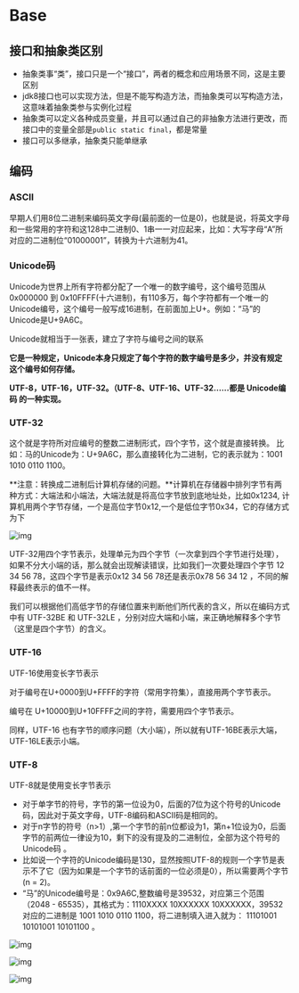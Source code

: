 # Base

## 接口和抽象类区别

- 抽象类事“类”，接口只是一个“接口”，两者的概念和应用场景不同，这是主要区别
- jdk8接口也可以实现方法，但是不能写构造方法，而抽象类可以写构造方法，这意味着抽象类参与实例化过程
- 抽象类可以定义各种成员变量，并且可以通过自己的非抽象方法进行更改，而接口中的变量全部是`public static final`，都是常量
- 接口可以多继承，抽象类只能单继承

## 编码

### ASCII 

早期人们用8位二进制来编码英文字母(最前面的一位是0)，也就是说，将英文字母和一些常用的字符和这128中二进制0、1串一一对应起来，比如：大写字母“A”所对应的二进制位“01000001”，转换为十六进制为41。

### Unicode码

Unicode为世界上所有字符都分配了一个唯一的数字编号，这个编号范围从 0x000000 到 0x10FFFF(十六进制)，有110多万，每个字符都有一个唯一的Unicode编号，这个编号一般写成16进制，在前面加上U+。例如：“马”的Unicode是U+9A6C。

Unicode就相当于一张表，建立了字符与编号之间的联系

**它是一种规定，Unicode本身只规定了每个字符的数字编号是多少，并没有规定这个编号如何存储。**

**UTF-8，UTF-16，UTF-32。（UTF-8、UTF-16、UTF-32……都是 Unicode编码 的一种实现。**

### UTF-32

这个就是字符所对应编号的整数二进制形式，四个字节，这个就是直接转换。 比如：马的Unicode为：U+9A6C，那么直接转化为二进制，它的表示就为：1001 1010 0110 1100。

**注意：转换成二进制后计算机存储的问题。**计算机在存储器中排列字节有两种方式：大端法和小端法，大端法就是将高位字节放到底地址处，比如0x1234, 计算机用两个字节存储，一个是高位字节0x12,一个是低位字节0x34，它的存储方式为下

![img](https://raw.githubusercontent.com/privking/king-note-images/master/img/note/20180901215711147-1627998177-c23a44.png)

UTF-32用四个字节表示，处理单元为四个字节（一次拿到四个字节进行处理），如果不分大小端的话，那么就会出现解读错误，比如我们一次要处理四个字节 12 34 56 78，这四个字节是表示0x12 34 56 78还是表示0x78 56 34 12 ，不同的解释最终表示的值不一样。

我们可以根据他们高低字节的存储位置来判断他们所代表的含义，所以在编码方式中有 UTF-32BE 和 UTF-32LE ，分别对应大端和小端，来正确地解释多个字节（这里是四个字节）的含义。


### UTF-16 

UTF-16使用变长字节表示 

对于编号在U+0000到U+FFFF的字符（常用字符集），直接用两个字节表示。

 编号在 U+10000到U+10FFFF之间的字符，需要用四个字节表示。

同样，UTF-16 也有字节的顺序问题（大小端），所以就有UTF-16BE表示大端，UTF-16LE表示小端。

### **UTF-8** 

UTF-8就是使用变长字节表示

- 对于单字节的符号，字节的第一位设为0，后面的7位为这个符号的Unicode码，因此对于英文字母，UTF-8编码和ASCII码是相同的。
- 对于n字节的符号（n>1）,第一个字节的前n位都设为1，第n+1位设为0，后面字节的前两位一律设为10，剩下的没有提及的二进制位，全部为这个符号的Unicode码 。
- 比如说一个字符的Unicode编码是130，显然按照UTF-8的规则一个字节是表示不了它（因为如果是一个字节的话前面的一位必须是0），所以需要两个字节(n = 2)。
- “马”的Unicode编号是：0x9A6C,整数编号是39532，对应第三个范围（2048 - 65535），其格式为：1110XXXX 10XXXXXX 10XXXXXX，39532 对应的二进制是 1001 1010 0110 1100，将二进制填入进入就为： 11101001 10101001 10101100 。

![img](https://raw.githubusercontent.com/privking/king-note-images/master/img/note/20180901215741668-1627998295-3e850d.png)

![img](https://raw.githubusercontent.com/privking/king-note-images/master/img/note/2018090121581474-1627998372-6673dd.png)

![img](https://raw.githubusercontent.com/privking/king-note-images/master/img/note/20180901215838617-1627998376-ac1fb8.png)

